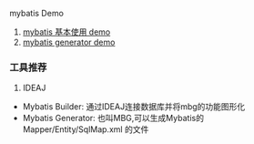 mybatis Demo
1. [mybatis 基本使用 demo](mybatis-demo/)
2. [mybatis generator demo](mybatis-gen/)

### 工具推荐
1. IDEAJ 
  + Mybatis Builder: 通过IDEAJ连接数据库并将mbg的功能图形化
  + Mybatis Generator: 也叫MBG,可以生成Mybatis的 Mapper/Entity/SqlMap.xml 的文件
